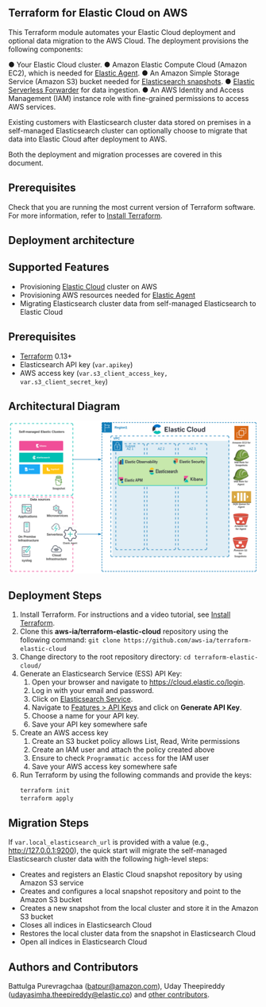 ## Terraform for Elastic Cloud on AWS
This Terraform module automates your Elastic Cloud deployment and optional data migration to the AWS Cloud. The deployment provisions the following components:

●	Your Elastic Cloud cluster.
●	Amazon Elastic Compute Cloud (Amazon EC2), which is needed for [Elastic Agent](https://www.elastic.co/elastic-agent).
●	An Amazon Simple Storage Service (Amazon S3) bucket needed for [Elasticsearch snapshots](https://www.elastic.co/guide/en/elasticsearch/reference/current/snapshot-restore.html).
●	[Elastic Serverless Forwarder](https://serverlessrepo.aws.amazon.com/applications/eu-central-1/267093732750/elastic-serverless-forwarder) for data ingestion.
●	An AWS Identity and Access Management (IAM) instance role with fine-grained permissions to access AWS services.

Existing customers with Elasticsearch cluster data stored on premises in a self-managed Elasticsearch cluster can optionally choose to migrate that data into Elastic Cloud after deployment to AWS. 

Both the deployment and migration processes are covered in this document. 

## Prerequisites
Check that you are running the most current version of Terraform software. For more information, refer to [Install Terraform](https://learn.hashicorp.com/tutorials/terraform/install-cli).

## Deployment architecture
































## Supported Features
- Provisioning [Elastic Cloud](https://www.elastic.co/cloud/) cluster on AWS
- Provisioning AWS resources needed for [Elastic Agent](https://www.elastic.co/elastic-agent)
- Migrating Elasticsearch cluster data from self-managed Elasticsearch to Elastic Cloud

## Prerequisites
- [Terraform](https://www.terraform.io/downloads.html) 0.13+
- Elasticsearch API key (`var.apikey`)
- AWS access key (`var.s3_client_access_key, var.s3_client_secret_key`)

## Architectural Diagram
![](docs/images/architectural_diagram.png)

## Deployment Steps
1. Install Terraform. For instructions and a video tutorial, see [Install Terraform](https://learn.hashicorp.com/tutorials/terraform/install-cli). 
2. Clone this **aws-ia/terraform-elastic-cloud** repository using the following command:
   `git clone https://github.com/aws-ia/terraform-elastic-cloud`
3. Change directory to the root repository directory: 
   `cd terraform-elastic-cloud/`
4. Generate an Elasticsearch Service (ESS) API Key:
   1. Open your browser and navigate to <https://cloud.elastic.co/login>.
   2. Log in with your email and password.
   3. Click on [Elasticsearch Service](https://cloud.elastic.co/deployments).
   4. Navigate to [Features > API Keys](https://cloud.elastic.co/deployment-features/keys) and click on **Generate API Key**.
   5. Choose a name for your API key.
   6. Save your API key somewhere safe
5. Create an AWS access key
   1. Create an S3 bucket policy allows List, Read, Write permissions
   2. Create an IAM user and attach the policy created above
   3. Ensure to check `Programmatic access` for the IAM user
   4. Save your AWS access key somewhere safe
6. Run Terraform by using the following commands and provide the keys:
    ```
   terraform init
   terraform apply
    ```
   
## Migration Steps
If `var.local_elasticsearch_url` is provided with a value (e.g., http://127.0.0.1:9200), the quick start will migrate the self-managed Elasticsearch cluster data with the following high-level steps:
- Creates and registers an Elastic Cloud snapshot repository by using Amazon S3 service
- Creates and configures a local snapshot repository and point to the Amazon S3 bucket
- Creates a new snapshot from the local cluster and store it in the Amazon S3 bucket
- Closes all indices in Elasticsearch Cloud
- Restores the local cluster data from the snapshot in Elasticsearch Cloud
- Open all indices in Elasticsearch Cloud

## Authors and Contributors
   
Battulga Purevragchaa (batpur@amazon.com), Uday Theepireddy (udayasimha.theepireddy@elastic.co) and [other contributors](https://github.com/aws-ia/terraform-elastic-cloud/graphs/contributors).

